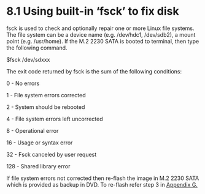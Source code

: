 # 8.1	Using built-in ‘fsck’ to fix disk

fsck is used to check and optionally repair one or more Linux file systems. The file system can be a device name \(e.g. /dev/hdc1, /dev/sdb2\), a mount point \(e.g. /usr/home\). If the M.2 2230 SATA is booted to terminal, then type the following command.

$fsck /dev/sdxxx

The exit code returned by fsck is the sum of the following conditions:

 0 - No errors

 1 - File system errors corrected

 2 - System should be rebooted

 4 - File system errors left uncorrected

 8 - Operational error

 16 - Usage or syntax error

 32 - Fsck canceled by user request

 128 - Shared library error

If file system errors not corrected then re-flash the image in M.2 2230 SATA which is provided as backup in DVD. To re-flash refer step 3 in [Appendix G.](../9-appendices/appendix-g-dd-command-for-image-backup.md)

